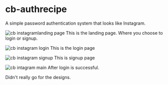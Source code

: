 # cb-authrecipe
A simple password authentication system that looks like Instagram.

![cb instagramlanding page](https://user-images.githubusercontent.com/13662770/30819147-bdec59d8-a215-11e7-8cae-d096f842abd4.png)
This is the landing page.
Where you choose to login or signup.


![cb instagram login](https://user-images.githubusercontent.com/13662770/30819148-bdf5e8d6-a215-11e7-9ff6-351ffd744465.png)
This is the login page


![cb instagram signup](https://user-images.githubusercontent.com/13662770/30819149-be3e4af4-a215-11e7-844e-04c58fe29d67.png)
This is signup page


![cb intagram main](https://user-images.githubusercontent.com/13662770/30819150-be4433ba-a215-11e7-85e1-6562ec3537f8.png)
After login is successful.


Didn't really go for the designs.
